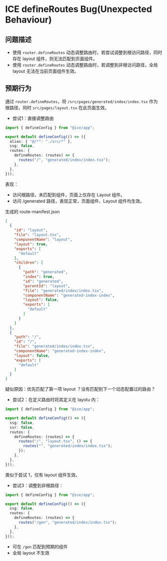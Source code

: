 # ICE defineRoutes Bug(Unexpected Behaviour)

## 问题描述

- 使用 `router.defineRoutes` 动态调整路由时，若尝试调整到根访问路径，同时存在 layout 组件，则无法匹配到页面组件。
- 使用 `router.defineRoutes` 动态调整路由时，若调整到非根访问路径，全局 layout 无法在当前页面组件生效。

## 预期行为

通过 `router.defineRoutes`，将 `/src/pages/generated/index/index.tsx` 作为 根路径，同时 `src/pages/layout.tsx` 在此页面生效。

- 尝试1：直接调整路由

```typescript
import { defineConfig } from "@ice/app";

export default defineConfig(() => ({
  alias: { "@/*": "./src/*" },
  ssg: false,
  routes: {
    defineRoutes: (routes) => {
      routes("/", "generated/index/index.tsx");
    },
  },
}));

```

表现：

- 访问根路径，未匹配到组件，页面上仅存在 Layout 组件。
- 访问 /generated 路径，表现正常，页面组件、Layout 组件均生效。

生成的 route-manifest.json

```json
[
  {
    "id": "layout",
    "file": "layout.tsx",
    "componentName": "layout",
    "layout": true,
    "exports": [
      "default"
    ],
    "children": [
      {
        "path": "generated",
        "index": true,
        "id": "generated",
        "parentId": "layout",
        "file": "generated/index/index.tsx",
        "componentName": "generated-index-index",
        "layout": false,
        "exports": [
          "default"
        ]
      }
    ]
  },
  {
    "path": "/",
    "id": "/",
    "file": "generated/index/index.tsx",
    "componentName": "generated-index-index",
    "layout": false,
    "exports": [
      "default"
    ]
  }
]
```

疑似原因：优先匹配了第一项 layout ？没有匹配到下一个动态配置过的路由？



- 尝试2：在定义路由时将其定义在 layotu 内：

```typescript
import { defineConfig } from "@ice/app";

export default defineConfig(() => ({
  ssg: false,
  ssr: false,
  routes: {
    defineRoutes: (routes) => {
      routes("/", "layout.tsx", () => {
        routes("", "generated/index/index.tsx");
      });
    },
  },
}));

```

类似于尝试 1，仅有 layout 组件生效。



- 尝试3：调整到非根路径：

```typescript
import { defineConfig } from "@ice/app";

export default defineConfig(() => ({
  ssg: false,
  routes: {
    defineRoutes: (routes) => {
      routes("/gen", "generated/index/index.tsx");
    },
  },
}));

```

- 可在 `/gen` 匹配到预期的组件
- 全局 layout 不生效



